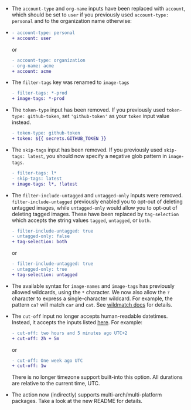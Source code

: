 - The `account-type` and `org-name` inputs have been replaced with `account`, which should be set to `user` if you previously used `account-type: personal` and to the organization name otherwise:

-   ```diff
    - account-type: personal
    + account: user
    ```

    or

    ```diff
    - account-type: organization
    - org-name: acme
    + account: acme
    ```

- The `filter-tags` key was renamed to `image-tags`

    ```diff
    - filter-tags: *-prod
    + image-tags: *-prod
    ```

- The `token-type` input has been removed. If you previously used `token-type: github-token`, set `'github-token'` as your `token` input value instead.

    ```diff
    - token-type: github-token
    + token: ${{ secrets.GITHUB_TOKEN }}
    ```

- The `skip-tags` input has been removed. If you previously used `skip-tags: latest`, you should now specify a negative glob pattern in `image-tags`.

    ```diff
    - filter-tags: l*
    - skip-tags: latest
    + image-tags: l*, !latest
    ```

- The `filter-include-untagged` and `untagged-only` inputs were removed. `filter-include-untagged` previously enabled you to opt-out of deleting untagged images, while `untagged-only` would allow you to opt-out of deleting tagged images. These have been replaced by `tag-selection` which accepts the string values `tagged`, `untagged`, or `both`.

    ```diff
    - filter-include-untagged: true
    - untagged-only: false
    + tag-selection: both
    ```

    or

    ```diff
    - filter-include-untagged: true
    - untagged-only: true
    + tag-selection: untagged
    ```

- The available syntax for `image-names` and `image-tags` has previously allowed wildcards, using the `*` character. We now also allow the `?` character to express a single-character wildcard. For example, the pattern `ca?` will match `car` and  `cat`. See [wildmatch docs](https://github.com/becheran/wildmatch) for details.

- The `cut-off` input no longer accepts human-readable datetimes. Instead, it accepts the inputs listed [here](https://crates.io/crates/duration-str). For example:

    ```diff
    - cut-off: two hours and 5 minutes ago UTC+2
    + cut-off: 2h + 5m
    ```

    or

    ```diff
    - cut-off: One week ago UTC
    + cut-off: 1w
    ```

  There is no longer timezone support built-into this option. All durations are relative to the current time, UTC.

- The action now (indirectly) supports multi-arch/multi-platform packages. Take a look at the new README for details.
